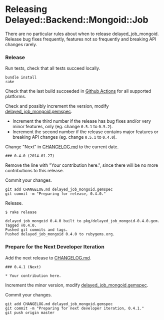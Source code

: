 # Releasing Delayed::Backend::Mongoid::Job

There are no particular rules about when to release delayed_job_mongoid. Release bug fixes frequently, features not so frequently and breaking API changes rarely.

### Release

Run tests, check that all tests succeed locally.

```
bundle install
rake
```

Check that the last build succeeded in [Github Actions](https://github.com/collectiveidea/delayed_job_mongoid/actions/workflows/test.yml?query=branch%3Amaster) for all supported platforms.

Check and possibly increment the version, modify [delayed_job_mongoid.gemspec](delayed_job_mongoid.gemspec).

*  Increment the third number if the release has bug fixes and/or very minor features, only (eg. change `0.5.1` to `0.5.2`).
*  Increment the second number if the release contains major features or breaking API changes (eg. change `0.5.1` to `0.4.0`).

Change "Next" in [CHANGELOG.md](CHANGELOG.md) to the current date.

```
### 0.4.0 (2014-01-27)
```

Remove the line with "Your contribution here.", since there will be no more contributions to this release.

Commit your changes.

```
git add CHANGELOG.md delayed_job_mongoid.gemspec
git commit -m "Preparing for release, 0.4.0."
```

Release.

```
$ rake release

delayed_job_mongoid 0.4.0 built to pkg/delayed_job_mongoid-0.4.0.gem.
Tagged v0.4.0.
Pushed git commits and tags.
Pushed delayed_job_mongoid 0.4.0 to rubygems.org.
```

### Prepare for the Next Developer Iteration

Add the next release to [CHANGELOG.md](CHANGELOG.md).

```
### 0.4.1 (Next)

* Your contribution here.
```

Increment the minor version, modify [delayed_job_mongoid.gemspec](delayed_job_mongoid.gemspec).

Commit your changes.

```
git add CHANGELOG.md delayed_job_mongoid.gemspec
git commit -m "Preparing for next developer iteration, 0.4.1."
git push origin master
```
